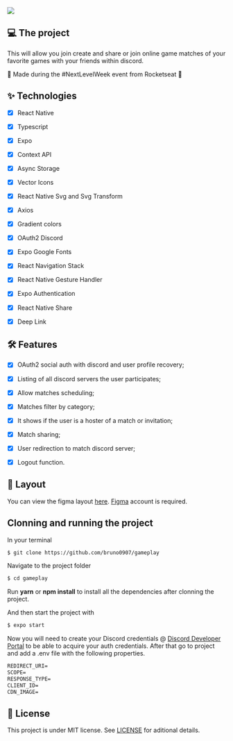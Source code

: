 <img src="https://user-images.githubusercontent.com/54812906/176489589-ea5d18a4-48cf-4e03-b75c-20085cdc5566.png" />

## 💻 The project

This will allow you join create and share or join online game matches of your favorite games with your friends within discord. 

🚀 Made during the #NextLevelWeek event from Rocketseat 🚀

## ✨ Technologies

-   [x] React Native
-   [x] Typescript
-   [x] Expo
-   [x] Context API
-   [x] Async Storage
-   [x] Vector Icons
-   [x] React Native Svg and Svg Transform
-   [x] Axios
-   [x] Gradient colors
-   [x] OAuth2 Discord 
-   [x] Expo Google Fonts
-   [x] React Navigation Stack
-   [x] React Native Gesture Handler
-   [x] Expo Authentication
-   [x] React Native Share
-   [x] Deep Link


## :hammer_and_wrench: Features 

-   [x] OAuth2 social auth with discord and user profile recovery;
-   [x] Listing of all discord servers the user participates;
-   [x] Allow matches scheduling;
-   [x] Matches filter by category;
-   [x] It shows if the user is a hoster of a match or invitation;
-   [x] Match sharing;
-   [x] User redirection to match discord server;
-   [x] Logout function.


## 🔖 Layout

You can view the figma layout [here](https://www.figma.com/community/file/991338130828322960). [Figma](http://figma.com/) account is required.

## Clonning and running the project

In your terminal
```cl
$ git clone https://github.com/bruno0907/gameplay
```

Navigate to the project folder
```cl
$ cd gameplay
```
Run **yarn** or **npm install** to install all the dependencies after clonning the project.

And then start the project with
```cl
$ expo start
```

Now you will need to create your Discord credentials @ [Discord Developer Portal](https://discord.com/developers/docs/intro) to be able to acquire your auth credentials. After that go to project and add a .env file with the following properties.
 ```cl
REDIRECT_URI=
SCOPE=
RESPONSE_TYPE=
CLIENT_ID=
CDN_IMAGE=
```

## 📄 License

This project is under MIT license. See [LICENSE](LICENSE.md) for aditional details.
